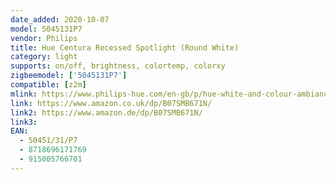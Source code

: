 ```yaml
---
date_added: 2020-10-07
model: 5045131P7
vendor: Philips
title: Hue Centura Recessed Spotlight (Round White)
category: light
supports: on/off, brightness, colortemp, colorxy
zigbeemodel: ['5045131P7']
compatible: [z2m]
mlink: https://www.philips-hue.com/en-gb/p/hue-white-and-colour-ambiance-centura-recessed-spotlight/5045131P7
link: https://www.amazon.co.uk/dp/B07SMB671N/
link2: https://www.amazon.de/dp/B07SMB671N/
link3: 
EAN: 
  - 50451/31/P7
  - 8718696171769
  - 915005766701
---
```

